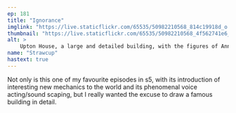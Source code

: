 ```yaml
---
ep: 181
title: "Ignorance"
imglink: "https://live.staticflickr.com/65535/50982210568_814c19918d_o.jpg"
thumbnail: "https://live.staticflickr.com/65535/50982210568_4f562741e6_q.jpg"
alt: >
    Upton House, a large and detailed building, with the figures of Annabelle Cane and Mikaele Salesa in the doorway while Martin and John walk away
name: "Strawcup"
hastext: true
---
```

Not only is this one of my favourite episodes in s5, with its introduction of interesting new mechanics to the world and its phenomenal voice acting/sound scaping, but I really wanted the excuse to draw a famous building in detail.